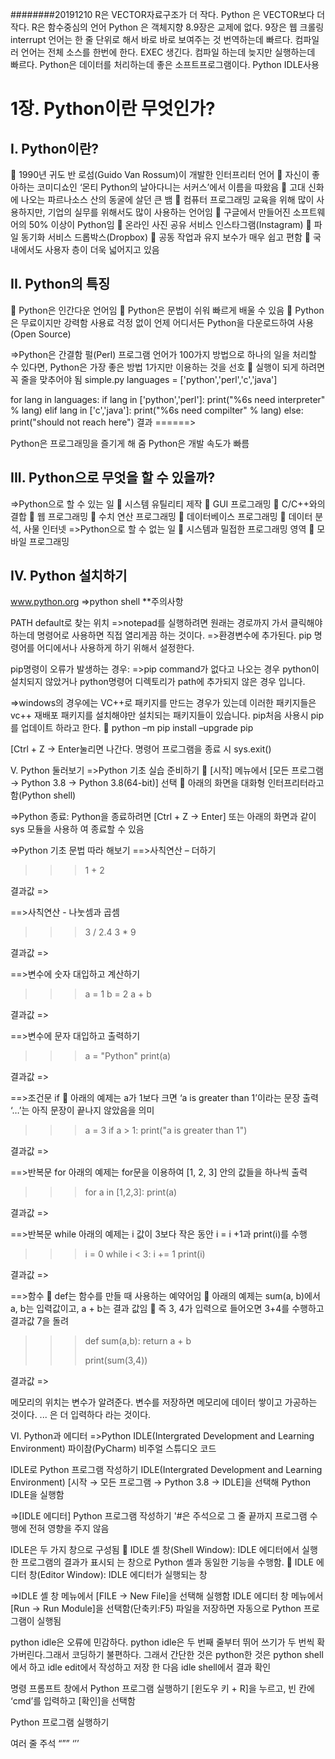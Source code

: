 ########20191210
R은 VECTOR자료구조가 더 작다. Python 은 VECTOR보다 더 작다.
R은 함수중심의 언어	Python 은 객체지향
8.9장은 교제에 없다. 9장은 웹 크롤링
interrupt 언어는 한 줄 단위로 해서 바로 바로 보여주는 것 번역하는데 빠르다.
컴파일러 언어는 전체 소스를 한번에 한다. EXEC 생긴다. 컴파일 하는데 늦지만 실행하는데 빠르다.
Python은 데이터를 처리하는데 좋은 소프트프로그램이다.
Python IDLE사용

# 1장. Python이란 무엇인가?
## I. Python이란?
 1990년 귀도 반 로섬(Guido Van Rossum)이 개발한 인터프리터 언어
 자신이 좋아하는 코미디쇼인 ‘몬티 Python의 날아다니는 서커스’에서 이름을 따왔음
 고대 신화에 나오는 파르나소스 산의 동굴에 살던 큰 뱀
 컴퓨터 프로그래밍 교육을 위해 많이 사용하지만, 기업의 실무를 위해서도 많이 사용하는 언어임
 구글에서 만들어진 소프트웨어의 50% 이상이 Python임
 온라인 사진 공유 서비스 인스타그램(Instagram)
 파일 동기화 서비스 드롭박스(Dropbox)
 공동 작업과 유지 보수가 매우 쉽고 편함
 국내에서도 사용자 층이 더욱 넓어지고 있음

## II. Python의 특징
 Python은 인간다운 언어임
 Python은 문법이 쉬워 빠르게 배울 수 있음
 Python은 무료이지만 강력함
	사용료 걱정 없이 언제 어디서든 Python을 다운로드하여 사용 (Open Source)

=>Python은 간결함
펄(Perl) 프로그램 언어가 100가지 방법으로 하나의 일을 처리할 수 있다면, Python은 가장 좋은 방법 1가지만 이용하는 것을 선호
 실행이 되게 하려면 꼭 줄을 맞추어야 됨
simple.py
languages = ['python','perl','c','java']

for lang in languages:
    if lang in ['python','perl']:
        print("%6s need interpreter" % lang)
    elif lang in ['c','java']:
        print("%6s need compilter" % lang)
    else:
        print("should not reach here")
결과 ======>
 
Python은 프로그래밍을 즐기게 해 줌
Python은 개발 속도가 빠름

## III. Python으로 무엇을 할 수 있을까?
=>Python으로 할 수 있는 일
 시스템 유틸리티 제작
 GUI 프로그래밍
 C/C++와의 결합
 웹 프로그래밍
 수치 연산 프로그래밍
 데이터베이스 프로그래밍
 데이터 분석, 사물 인터넷
=>Python으로 할 수 없는 일
 시스템과 밀접한 프로그래밍 영역
 모바일 프로그래밍

## IV. Python 설치하기
www.python.org
=>python shell
**주의사항
 
PATH default로 찾는 위치
=>notepad를 실행하려면 원래는 경로까지 가서 클릭해야 하는데 명령어로 사용하면 직접 열리게끔 하는 것이다.
=>환경변수에 추가된다.
pip 명령어를 어디에서나 사용하게 하기 위해서 설정한다.

pip명령이 오류가 발생하는 경우:
=>pip command가 없다고 나오는 경우
python이 설치되지 않았거나 python명령어   디렉토리가 path에 추가되지 않은 경우 입니다.

=>windows의 경우에는 VC++로 패키지를 만드는 경우가 있는데 이러한 패키지들은 vc++ 재배포 패키지를 설치해야만 설치되는 패키지들이 있습니다.
pip처음 사용시 pip를 업데이트 하라고 한다.
	python –m pip install –upgrade pip

[Ctrl + Z → Enter눌리면 나간다.
명령어
프로그램을 종료 시
sys.exit()

V. Python 둘러보기
=>Python 기초 실습 준비하기
 [시작] 메뉴에서 [모든 프로그램 → Python 3.8 → Python 3.8(64-bit)] 선택  
아래의 화면을 대화형 인터프리터라고 함(Python shell)
 
=>Python 종료:
Python을 종료하려면 [Ctrl + Z → Enter] 또는 아래의 화면과 같이 sys 모듈을 사용하 여 종료할 수 있음

=>Python 기초 문법 따라 해보기
==>사칙연산 – 더하기
 >>> 1 + 2

결과값 =>  

==>사칙연산 - 나눗셈과 곱셈
 >>> 3 / 2.4
 >>> 3 * 9

결과값 => 

==>변수에 숫자 대입하고 계산하기
>>> a = 1
>>> b = 2
>>> a + b

결과값 => 

==>변수에 문자 대입하고 출력하기
>>> a = "Python"
>>> print(a)

결과값 => 

==>조건문 if  
아래의 예제는 a가 1보다 크면 ‘a is greater than 1’이라는 문장 출력
‘…’는 아직 문장이 끝나지 않았음을 의미
>>> a = 3
>>> if a > 1:
>>>     print("a is greater than 1")


결과값 => 

==>반복문 for
아래의 예제는 for문을 이용하여 [1, 2, 3] 안의 값들을 하나씩 출력
>>> for a in [1,2,3]:
>>> 	print(a)



결과값 => 

==>반복문 while
아래의 예제는 i 값이 3보다 작은 동안 i = i +1과 print(i)를 수행
>>> i = 0
>>> while i < 3:
>>>     i += 1
>>>     print(i)




결과값 => 

==>함수  
def는 함수를 만들 때 사용하는 예약어임  
아래의 예제는 sum(a, b)에서 a, b는 입력값이고, a + b는 결과 값임  
즉 3, 4가 입력으로 들어오면 3+4를 수행하고 결과값 7을 돌려
>>> def sum(a,b):
>>>     return a + b
>>>
>>> print(sum(3,4))





결과값 => 

메모리의 위치는 변수가 알려준다.
변수를 저장하면 메모리에 데이터 쌓이고 가공하는 것이다.
... 은 더 입력하다 라는 것이다.

VI. Python과 에디터
=>Python IDLE(Intergrated Development and Learning Environment)
파이참(PyCharm)
비주얼 스튜디오 코드

IDLE로 Python 프로그램 작성하기
IDLE(Intergrated Development and Learning Environment)
[시작 → 모든 프로그램 → Python 3.8 → IDLE]을 선택해 Python IDLE을 실행함

=>[IDLE 에디터] Python 프로그램 작성하기
 '#은 주석으로 그 줄 끝까지 프로그램 수행에 전혀 영향을 주지 않음
 
IDLE은 두 가지 창으로 구성됨  
IDLE 셸 창(Shell Window): IDLE 에디터에서 실행한 프로그램의 결과가 표시되 는 창으로 Python 셸과 동일한 기능을 수행함.  
IDLE 에디터 창(Editor Window): IDLE 에디터가 실행되는 창

=>IDLE 셸 창 메뉴에서 [FILE → New File]을 선택해 실행함
IDLE 에디터 창 메뉴에서 [Run → Run Module]을 선택함(단축키:F5)
파일을 저장하면 자동으로 Python 프로그램이 실행됨

python idle은 오류에 민감하다.
python idle은 두 번째 줄부터 뛰어 쓰기가 두 번씩 확 가버린다.그래서 코딩하기 불편하다.
그래서 간단한 것은 python한 것은 python shell에서 하고 
idle edit에서 작성하고 저장 한 다음 idle shell에서 결과 확인

명령 프롬프트 창에서 Python 프로그램 실행하기
[윈도우 키 + R]을 누르고, 빈 칸에 ‘cmd’를 입력하고 [확인]을 선택함
 
Python 프로그램 실행하기
 

여러 줄 주석
“””
‘’’
